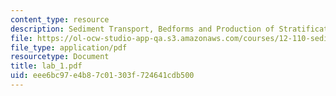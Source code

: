 ```yaml
---
content_type: resource
description: Sediment Transport, Bedforms and Production of Stratification
file: https://ol-ocw-studio-app-qa.s3.amazonaws.com/courses/12-110-sedimentary-geology-fall-2004/eee6bc97e4b87c01303f724641cdb500_lab_1.pdf
file_type: application/pdf
resourcetype: Document
title: lab_1.pdf
uid: eee6bc97-e4b8-7c01-303f-724641cdb500
---
```

